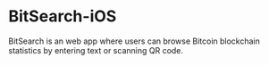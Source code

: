 BitSearch-iOS
=============

BitSearch is an web app where users can browse Bitcoin blockchain statistics by entering text or scanning QR code.
